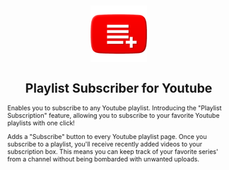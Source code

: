 <div align="center">
 <img src="icons/YTPlaylistSubscriber128px.png">
</div>
<h1 align="center">Playlist Subscriber for Youtube</h1>

Enables you to subscribe to any Youtube playlist.
Introducing the "Playlist Subscription" feature, allowing you to subscribe to your favorite Youtube playlists with one click!

Adds a "Subscribe" button to every Youtube playlist page. Once you subscribe to a playlist, you'll receive recently added videos to your subscription box. This means you can keep track of your favorite series' from a channel without being bombarded with unwanted uploads.
